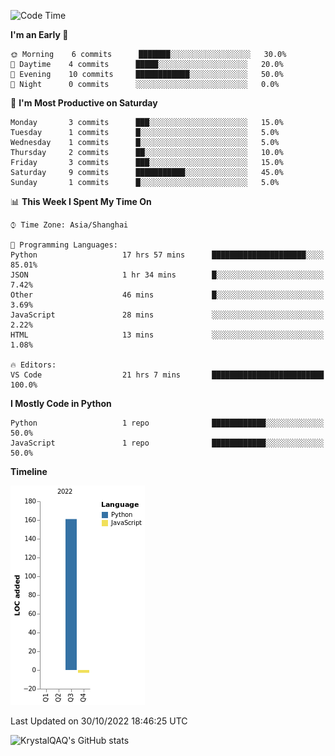 <!--START_SECTION:waka-->
![Code Time](http://img.shields.io/badge/Code%20Time-100%20hrs%2030%20mins-blue)

**I'm an Early 🐤** 

```text
🌞 Morning    6 commits      ███████░░░░░░░░░░░░░░░░░░   30.0% 
🌆 Daytime    4 commits      █████░░░░░░░░░░░░░░░░░░░░   20.0% 
🌃 Evening    10 commits     ████████████░░░░░░░░░░░░░   50.0% 
🌙 Night      0 commits      ░░░░░░░░░░░░░░░░░░░░░░░░░   0.0%

```
📅 **I'm Most Productive on Saturday** 

```text
Monday       3 commits      ███░░░░░░░░░░░░░░░░░░░░░░   15.0% 
Tuesday      1 commits      █░░░░░░░░░░░░░░░░░░░░░░░░   5.0% 
Wednesday    1 commits      █░░░░░░░░░░░░░░░░░░░░░░░░   5.0% 
Thursday     2 commits      ██░░░░░░░░░░░░░░░░░░░░░░░   10.0% 
Friday       3 commits      ███░░░░░░░░░░░░░░░░░░░░░░   15.0% 
Saturday     9 commits      ███████████░░░░░░░░░░░░░░   45.0% 
Sunday       1 commits      █░░░░░░░░░░░░░░░░░░░░░░░░   5.0%

```


📊 **This Week I Spent My Time On** 

```text
⌚︎ Time Zone: Asia/Shanghai

💬 Programming Languages: 
Python                   17 hrs 57 mins      █████████████████████░░░░   85.01% 
JSON                     1 hr 34 mins        █░░░░░░░░░░░░░░░░░░░░░░░░   7.42% 
Other                    46 mins             █░░░░░░░░░░░░░░░░░░░░░░░░   3.69% 
JavaScript               28 mins             ░░░░░░░░░░░░░░░░░░░░░░░░░   2.22% 
HTML                     13 mins             ░░░░░░░░░░░░░░░░░░░░░░░░░   1.08%

🔥 Editors: 
VS Code                  21 hrs 7 mins       █████████████████████████   100.0%

```

**I Mostly Code in Python** 

```text
Python                   1 repo              ████████████░░░░░░░░░░░░░   50.0% 
JavaScript               1 repo              ████████████░░░░░░░░░░░░░   50.0%

```


**Timeline**

![Chart not found](https://raw.githubusercontent.com/KrystalQAQ/KrystalQAQ/main/charts/bar_graph.png) 


 Last Updated on 30/10/2022 18:46:25 UTC
<!--END_SECTION:waka-->
![KrystalQAQ's GitHub stats](https://github-readme-stats.vercel.app/api?username=KrystalQAQ&show_icons=true&theme=radical)
